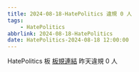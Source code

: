 ```yaml
---
title: 2024-08-18-HatePolitics 違規 0 人
tags:
    - HatePolitics
abbrlink: 2024-08-18-HatePolitics
date: HatePolitics-2024-08-18 12:00:00
---
```

HatePolitics 板 [板規連結](https://www.ptt.cc/bbs/HatePolitics/M.1617115262.A.D60.html)
昨天違規 0 人
